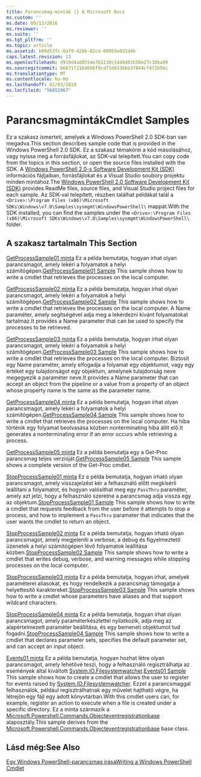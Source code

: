 ```yaml
---
title: Parancsmag-minták |} A Microsoft Docs
ms.custom: ''
ms.date: 09/13/2016
ms.reviewer: ''
ms.suite: ''
ms.tgt_pltfrm: ''
ms.topic: article
ms.assetid: b99d53fc-0af9-426b-82ce-09955e031d4b
caps.latest.revision: 13
ms.openlocfilehash: d919d4ad8554e762230c1448d81b50e27c38ba99
ms.sourcegitcommit: b6871f21bd666f9cd71dd336bb3f844cf472b56c
ms.translationtype: MT
ms.contentlocale: hu-HU
ms.lasthandoff: 02/03/2019
ms.locfileid: "56851967"
---
```

# <a name="cmdlet-samples"></a><span data-ttu-id="0d5c1-102">Parancsmagminták</span><span class="sxs-lookup"><span data-stu-id="0d5c1-102">Cmdlet Samples</span></span>

<span data-ttu-id="0d5c1-103">Ez a szakasz ismerteti, amelyek a Windows PowerShell 2.0 SDK-ban van megadva.</span><span class="sxs-lookup"><span data-stu-id="0d5c1-103">This section describes sample code that is provided in the Windows PowerShell 2.0 SDK.</span></span> <span data-ttu-id="0d5c1-104">Ez a szakasz témakörei a kód másolásához, vagy nyissa meg a forrásfájlokat, az SDK-val telepített.</span><span class="sxs-lookup"><span data-stu-id="0d5c1-104">You can copy code from the topics in this section, or open the source files installed with the SDK.</span></span> <span data-ttu-id="0d5c1-105">A [Windows PowerShell 2.0-s Software Development Kit (SDK)](https://www.microsoft.com/en-us/download/details.aspx?id=2560) információs fájljaiban, forrásfájlokat és a Visual Studio soubory projektu minden mintához.</span><span class="sxs-lookup"><span data-stu-id="0d5c1-105">The [Windows PowerShell 2.0 Software Development Kit (SDK)](https://www.microsoft.com/en-us/download/details.aspx?id=2560) provides ReadMe files, source files, and Visual Studio project files for each sample.</span></span> <span data-ttu-id="0d5c1-106">Az SDK-val telepített, részben találhat példákat talál a `<Drive>:\Program Files (x86)\Microsoft SDKs\Windows\v7.0\Samples\sysmgmt\WindowsPowerShell\` mappát.</span><span class="sxs-lookup"><span data-stu-id="0d5c1-106">With the SDK installed, you can find the samples under the `<Drive>:\Program Files (x86)\Microsoft SDKs\Windows\v7.0\Samples\sysmgmt\WindowsPowerShell\` folder.</span></span>

## <a name="in-this-section"></a><span data-ttu-id="0d5c1-107">A szakasz tartalma</span><span class="sxs-lookup"><span data-stu-id="0d5c1-107">In This Section</span></span>

<span data-ttu-id="0d5c1-108">[GetProcessSample01 minta](./getprocesssample01-sample.md) Ez a példa bemutatja, hogyan írhat olyan parancsmagot, amely lekéri a folyamatok a helyi számítógépen.</span><span class="sxs-lookup"><span data-stu-id="0d5c1-108">[GetProcessSample01 Sample](./getprocesssample01-sample.md) This sample shows how to write a cmdlet that retrieves the processes on the local computer.</span></span>

<span data-ttu-id="0d5c1-109">[GetProcessSample02 minta](./getprocesssample02-sample.md) Ez a példa bemutatja, hogyan írhat olyan parancsmagot, amely lekéri a folyamatok a helyi számítógépen.</span><span class="sxs-lookup"><span data-stu-id="0d5c1-109">[GetProcessSample02 Sample](./getprocesssample02-sample.md) This sample shows how to write a cmdlet that retrieves the processes on the local computer.</span></span> <span data-ttu-id="0d5c1-110">A Name paraméter, amely segítségével adja meg a lekérdezni kívánt folyamatokat tartalmaz.</span><span class="sxs-lookup"><span data-stu-id="0d5c1-110">It provides a Name parameter that can be used to specify the processes to be retrieved.</span></span>

<span data-ttu-id="0d5c1-111">[GetProcessSample03 minta](./getprocesssample03-sample.md) Ez a példa bemutatja, hogyan írhat olyan parancsmagot, amely lekéri a folyamatok a helyi számítógépen.</span><span class="sxs-lookup"><span data-stu-id="0d5c1-111">[GetProcessSample03 Sample](./getprocesssample03-sample.md) This sample shows how to write a cmdlet that retrieves the processes on the local computer.</span></span> <span data-ttu-id="0d5c1-112">Biztosít egy Name paraméter, amely elfogadja a folyamat egy objektumot, vagy egy értéket egy tulajdonságot egy objektum, amelynek tulajdonság neve megegyezik a paraméter neve.</span><span class="sxs-lookup"><span data-stu-id="0d5c1-112">It provides a Name parameter that can accept an object from the pipeline or a value from a property of an object whose property name is the same as the parameter name.</span></span>

<span data-ttu-id="0d5c1-113">[GetProcessSample04 minta](./getprocesssample04-sample.md) Ez a példa bemutatja, hogyan írhat olyan parancsmagot, amely lekéri a folyamatok a helyi számítógépen.</span><span class="sxs-lookup"><span data-stu-id="0d5c1-113">[GetProcessSample04 Sample](./getprocesssample04-sample.md) This sample shows how to write a cmdlet that retrieves the processes on the local computer.</span></span> <span data-ttu-id="0d5c1-114">Ha hiba történik egy folyamat beolvasása közben nonterminating hiba állít elő.</span><span class="sxs-lookup"><span data-stu-id="0d5c1-114">It generates a nonterminating error if an error occurs while retrieving a process.</span></span>

<span data-ttu-id="0d5c1-115">[GetProcessSample05 minta](./getprocesssample05-sample.md) Ez a példa bemutatja egy a Get-Proc parancsmag teljes verzióját.</span><span class="sxs-lookup"><span data-stu-id="0d5c1-115">[GetProcessSample05 Sample](./getprocesssample05-sample.md) This sample shows a complete version of the Get-Proc cmdlet.</span></span>

<span data-ttu-id="0d5c1-116">[StopProcessSample01 minta](./stopprocesssample01-sample.md) Ez a példa bemutatja, hogyan írható olyan parancsmagot, amely visszajelzést kér a felhasználó előtt megkísérli leállítani a folyamatot, és hogyan valósíthat meg egy `PassThru` paraméter, amely azt jelzi, hogy a felhasználó szeretne a parancsmag adja vissza egy az objektum.</span><span class="sxs-lookup"><span data-stu-id="0d5c1-116">[StopProcessSample01 Sample](./stopprocesssample01-sample.md) This sample shows how to write a cmdlet that requests feedback from the user before it attempts to stop a process, and how to implement a `PassThru` parameter that indicates that the user wants the cmdlet to return an object.</span></span>

<span data-ttu-id="0d5c1-117">[StopProcessSample02 minta](./stopprocesssample02-sample.md) Ez a példa bemutatja, hogyan írható olyan parancsmagot, amely megjeleníti a verbose, a debug és figyelmeztető üzenetek a helyi számítógépen lévő folyamatok leállítása közben.</span><span class="sxs-lookup"><span data-stu-id="0d5c1-117">[StopProcessSample02 Sample](./stopprocesssample02-sample.md) This sample shows how to write a cmdlet that writes debug, verbose, and warning messages while stopping processes on the local computer.</span></span>

<span data-ttu-id="0d5c1-118">[StopProcessSample03 minta](./stopprocesssample03-sample.md) Ez a példa bemutatja, hogyan írhat, amelyek paraméterei aliasokat, és hogy rendelkezik a parancsmag támogatja a helyettesítő karaktereket.</span><span class="sxs-lookup"><span data-stu-id="0d5c1-118">[StopProcessSample03 Sample](./stopprocesssample03-sample.md) This sample shows how to write a cmdlet whose parameters have aliases and that support wildcard characters.</span></span>

<span data-ttu-id="0d5c1-119">[StopProcessSample04 minta](./stopprocesssample04-sample.md) Ez a példa bemutatja, hogyan írhat olyan parancsmagot, amely paraméterkészlettel nyilatkozik, adja meg az alapértelmezett paraméter beállítása, és egy bemeneti objektumot tud fogadni.</span><span class="sxs-lookup"><span data-stu-id="0d5c1-119">[StopProcessSample04 Sample](./stopprocesssample04-sample.md) This sample shows how to write a cmdlet that declares parameter sets, specifies the default parameter set, and can accept an input object.</span></span>

<span data-ttu-id="0d5c1-120">[Events01 minta](./events01-sample.md) Ez a példa bemutatja, hogyan hozhat létre olyan parancsmagot, amely lehetővé teszi, hogy a felhasználó regisztrálhatja az események által kiváltott [System.IO.Filesystemwatcher](/dotnet/api/System.IO.FileSystemWatcher).</span><span class="sxs-lookup"><span data-stu-id="0d5c1-120">[Events01 Sample](./events01-sample.md) This sample shows how to create a cmdlet that allows the user to register for events raised by [System.IO.Filesystemwatcher](/dotnet/api/System.IO.FileSystemWatcher).</span></span> <span data-ttu-id="0d5c1-121">Ezzel a parancsmaggal felhasználók, például regisztrálhatnak egy művelet hajtható végre, ha létrejön egy fájl egy adott könyvtárban.</span><span class="sxs-lookup"><span data-stu-id="0d5c1-121">With this cmdlet users can, for example, register an action to execute when a file is created under a specific directory.</span></span> <span data-ttu-id="0d5c1-122">Ez a minta származik a [Microsoft.Powershell.Commands.Objecteventregistrationbase](/dotnet/api/Microsoft.PowerShell.Commands.ObjectEventRegistrationBase) alaposztály.</span><span class="sxs-lookup"><span data-stu-id="0d5c1-122">This sample derives from the [Microsoft.Powershell.Commands.Objecteventregistrationbase](/dotnet/api/Microsoft.PowerShell.Commands.ObjectEventRegistrationBase) base class.</span></span>

## <a name="see-also"></a><span data-ttu-id="0d5c1-123">Lásd még:</span><span class="sxs-lookup"><span data-stu-id="0d5c1-123">See Also</span></span>

[<span data-ttu-id="0d5c1-124">Egy Windows PowerShell-parancsmag írása</span><span class="sxs-lookup"><span data-stu-id="0d5c1-124">Writing a Windows PowerShell Cmdlet</span></span>](./writing-a-windows-powershell-cmdlet.md)
